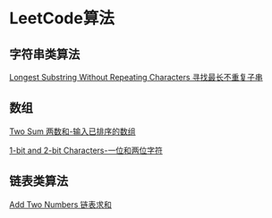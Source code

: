 # LeetCode算法

## 字符串类算法
[Longest Substring Without Repeating Characters 寻找最长不重复子串](https://github.com/lzl471954654/LeetCode/blob/master/src/Longest%20Substring%20Without%20Repeating%20Characters.kt)


## 数组
[Two Sum 两数和-输入已排序的数组](https://github.com/lzl471954654/LeetCode/blob/master/src/TwoSum.java)

[1-bit and 2-bit Characters-一位和两位字符](https://github.com/lzl471954654/LeetCode/blob/master/src/Num717.java)
## 链表类算法
[Add Two Numbers  链表求和](https://github.com/lzl471954654/LeetCode/blob/master/src/Add%20Two%20Numbers.kt)


